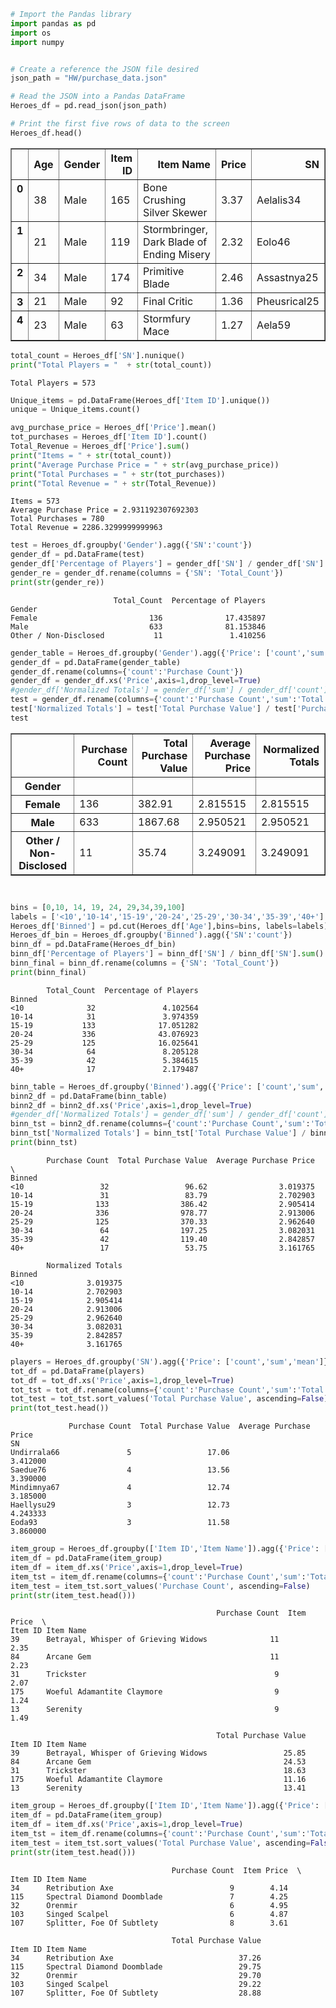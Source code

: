 

```python
# Import the Pandas library
import pandas as pd
import os
import numpy

```


```python

# Create a reference the JSON file desired
json_path = "HW/purchase_data.json"

# Read the JSON into a Pandas DataFrame
Heroes_df = pd.read_json(json_path)

# Print the first five rows of data to the screen
Heroes_df.head()
```




<div>
<style>
    .dataframe thead tr:only-child th {
        text-align: right;
    }

    .dataframe thead th {
        text-align: left;
    }

    .dataframe tbody tr th {
        vertical-align: top;
    }
</style>
<table border="1" class="dataframe">
  <thead>
    <tr style="text-align: right;">
      <th></th>
      <th>Age</th>
      <th>Gender</th>
      <th>Item ID</th>
      <th>Item Name</th>
      <th>Price</th>
      <th>SN</th>
    </tr>
  </thead>
  <tbody>
    <tr>
      <th>0</th>
      <td>38</td>
      <td>Male</td>
      <td>165</td>
      <td>Bone Crushing Silver Skewer</td>
      <td>3.37</td>
      <td>Aelalis34</td>
    </tr>
    <tr>
      <th>1</th>
      <td>21</td>
      <td>Male</td>
      <td>119</td>
      <td>Stormbringer, Dark Blade of Ending Misery</td>
      <td>2.32</td>
      <td>Eolo46</td>
    </tr>
    <tr>
      <th>2</th>
      <td>34</td>
      <td>Male</td>
      <td>174</td>
      <td>Primitive Blade</td>
      <td>2.46</td>
      <td>Assastnya25</td>
    </tr>
    <tr>
      <th>3</th>
      <td>21</td>
      <td>Male</td>
      <td>92</td>
      <td>Final Critic</td>
      <td>1.36</td>
      <td>Pheusrical25</td>
    </tr>
    <tr>
      <th>4</th>
      <td>23</td>
      <td>Male</td>
      <td>63</td>
      <td>Stormfury Mace</td>
      <td>1.27</td>
      <td>Aela59</td>
    </tr>
  </tbody>
</table>
</div>




```python
total_count = Heroes_df['SN'].nunique()
print("Total Players = "  + str(total_count))
```

    Total Players = 573



```python
Unique_items = pd.DataFrame(Heroes_df['Item ID'].unique())
unique = Unique_items.count()
```


```python
avg_purchase_price = Heroes_df['Price'].mean()
tot_purchases = Heroes_df['Item ID'].count()
Total_Revenue = Heroes_df['Price'].sum()
print("Items = " + str(total_count))
print("Average Purchase Price = " + str(avg_purchase_price))
print("Total Purchases = " + str(tot_purchases))
print("Total Revenue = " + str(Total_Revenue))

```

    Items = 573
    Average Purchase Price = 2.931192307692303
    Total Purchases = 780
    Total Revenue = 2286.3299999999963



```python
test = Heroes_df.groupby('Gender').agg({'SN':'count'})
gender_df = pd.DataFrame(test)
gender_df['Percentage of Players'] = gender_df['SN'] / gender_df['SN'].sum() * 100
gender_re = gender_df.rename(columns = {'SN': 'Total_Count'})
print(str(gender_re))
```

                           Total_Count  Percentage of Players
    Gender                                                   
    Female                         136              17.435897
    Male                           633              81.153846
    Other / Non-Disclosed           11               1.410256



```python
gender_table = Heroes_df.groupby('Gender').agg({'Price': ['count','sum','mean']})
gender_df = pd.DataFrame(gender_table)
gender_df.rename(columns={'count':'Purchase Count'})
gender_df = gender_df.xs('Price',axis=1,drop_level=True)
#gender_df['Normalized Totals'] = gender_df['sum'] / gender_df['count'] 
test = gender_df.rename(columns={'count':'Purchase Count','sum':'Total Purchase Value','mean':'Average Purchase Price'}) 
test['Normalized Totals'] = test['Total Purchase Value'] / test['Purchase Count'] 
test
```




<div>
<style>
    .dataframe thead tr:only-child th {
        text-align: right;
    }

    .dataframe thead th {
        text-align: left;
    }

    .dataframe tbody tr th {
        vertical-align: top;
    }
</style>
<table border="1" class="dataframe">
  <thead>
    <tr style="text-align: right;">
      <th></th>
      <th>Purchase Count</th>
      <th>Total Purchase Value</th>
      <th>Average Purchase Price</th>
      <th>Normalized Totals</th>
    </tr>
    <tr>
      <th>Gender</th>
      <th></th>
      <th></th>
      <th></th>
      <th></th>
    </tr>
  </thead>
  <tbody>
    <tr>
      <th>Female</th>
      <td>136</td>
      <td>382.91</td>
      <td>2.815515</td>
      <td>2.815515</td>
    </tr>
    <tr>
      <th>Male</th>
      <td>633</td>
      <td>1867.68</td>
      <td>2.950521</td>
      <td>2.950521</td>
    </tr>
    <tr>
      <th>Other / Non-Disclosed</th>
      <td>11</td>
      <td>35.74</td>
      <td>3.249091</td>
      <td>3.249091</td>
    </tr>
  </tbody>
</table>
</div>




```python


bins = [0,10, 14, 19, 24, 29,34,39,100]
labels = ['<10','10-14','15-19','20-24','25-29','30-34','35-39','40+']
Heroes_df['Binned'] = pd.cut(Heroes_df['Age'],bins=bins, labels=labels)
Heroes_df_bin = Heroes_df.groupby('Binned').agg({'SN':'count'})
binn_df = pd.DataFrame(Heroes_df_bin)
binn_df['Percentage of Players'] = binn_df['SN'] / binn_df['SN'].sum() * 100
binn_final = binn_df.rename(columns = {'SN': 'Total_Count'})
print(binn_final)

```

            Total_Count  Percentage of Players
    Binned                                    
    <10              32               4.102564
    10-14            31               3.974359
    15-19           133              17.051282
    20-24           336              43.076923
    25-29           125              16.025641
    30-34            64               8.205128
    35-39            42               5.384615
    40+              17               2.179487



```python
binn_table = Heroes_df.groupby('Binned').agg({'Price': ['count','sum','mean']})
binn2_df = pd.DataFrame(binn_table)
binn2_df = binn2_df.xs('Price',axis=1,drop_level=True)
#gender_df['Normalized Totals'] = gender_df['sum'] / gender_df['count'] 
binn_tst = binn2_df.rename(columns={'count':'Purchase Count','sum':'Total Purchase Value','mean':'Average Purchase Price'}) 
binn_tst['Normalized Totals'] = binn_tst['Total Purchase Value'] / binn_tst['Purchase Count'] 
print(binn_tst)
```

            Purchase Count  Total Purchase Value  Average Purchase Price  \
    Binned                                                                 
    <10                 32                 96.62                3.019375   
    10-14               31                 83.79                2.702903   
    15-19              133                386.42                2.905414   
    20-24              336                978.77                2.913006   
    25-29              125                370.33                2.962640   
    30-34               64                197.25                3.082031   
    35-39               42                119.40                2.842857   
    40+                 17                 53.75                3.161765   
    
            Normalized Totals  
    Binned                     
    <10              3.019375  
    10-14            2.702903  
    15-19            2.905414  
    20-24            2.913006  
    25-29            2.962640  
    30-34            3.082031  
    35-39            2.842857  
    40+              3.161765  



```python
players = Heroes_df.groupby('SN').agg({'Price': ['count','sum','mean']})
tot_df = pd.DataFrame(players)
tot_df = tot_df.xs('Price',axis=1,drop_level=True)
tot_tst = tot_df.rename(columns={'count':'Purchase Count','sum':'Total Purchase Value','mean':'Average Purchase Price'}) 
tot_test = tot_tst.sort_values('Total Purchase Value', ascending=False)
print(tot_test.head())
```

                 Purchase Count  Total Purchase Value  Average Purchase Price
    SN                                                                       
    Undirrala66               5                 17.06                3.412000
    Saedue76                  4                 13.56                3.390000
    Mindimnya67               4                 12.74                3.185000
    Haellysu29                3                 12.73                4.243333
    Eoda93                    3                 11.58                3.860000



```python
item_group = Heroes_df.groupby(['Item ID','Item Name']).agg({'Price': ['count','mean','sum']})
item_df = pd.DataFrame(item_group)
item_df = item_df.xs('Price',axis=1,drop_level=True)
item_tst = item_df.rename(columns={'count':'Purchase Count','sum':'Total Purchase Value','mean':'Item Price'}) 
item_test = item_tst.sort_values('Purchase Count', ascending=False)
print(str(item_test.head()))
```

                                                  Purchase Count  Item Price  \
    Item ID Item Name                                                          
    39      Betrayal, Whisper of Grieving Widows              11        2.35   
    84      Arcane Gem                                        11        2.23   
    31      Trickster                                          9        2.07   
    175     Woeful Adamantite Claymore                         9        1.24   
    13      Serenity                                           9        1.49   
    
                                                  Total Purchase Value  
    Item ID Item Name                                                   
    39      Betrayal, Whisper of Grieving Widows                 25.85  
    84      Arcane Gem                                           24.53  
    31      Trickster                                            18.63  
    175     Woeful Adamantite Claymore                           11.16  
    13      Serenity                                             13.41  



```python
item_group = Heroes_df.groupby(['Item ID','Item Name']).agg({'Price': ['count','mean','sum']})
item_df = pd.DataFrame(item_group)
item_df = item_df.xs('Price',axis=1,drop_level=True)
item_tst = item_df.rename(columns={'count':'Purchase Count','sum':'Total Purchase Value','mean':'Item Price'}) 
item_test = item_tst.sort_values('Total Purchase Value', ascending=False)
print(str(item_test.head()))
```

                                        Purchase Count  Item Price  \
    Item ID Item Name                                                
    34      Retribution Axe                          9        4.14   
    115     Spectral Diamond Doomblade               7        4.25   
    32      Orenmir                                  6        4.95   
    103     Singed Scalpel                           6        4.87   
    107     Splitter, Foe Of Subtlety                8        3.61   
    
                                        Total Purchase Value  
    Item ID Item Name                                         
    34      Retribution Axe                            37.26  
    115     Spectral Diamond Doomblade                 29.75  
    32      Orenmir                                    29.70  
    103     Singed Scalpel                             29.22  
    107     Splitter, Foe Of Subtlety                  28.88  

